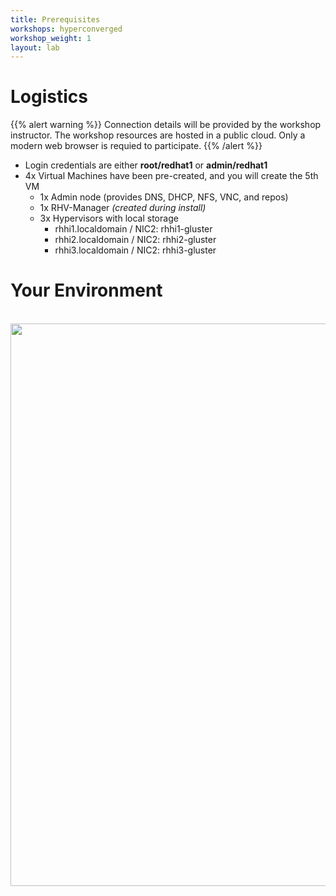 ```yaml
---
title: Prerequisites
workshops: hyperconverged
workshop_weight: 1
layout: lab
---
```


# Logistics


{{% alert warning %}}
Connection details will be provided by the workshop instructor.
The workshop resources are hosted in a public cloud.
Only a modern web browser is requied to participate.
{{% /alert %}}

 - Login credentials are either **root/redhat1** or **admin/redhat1**
 - 4x Virtual Machines have been pre-created, and you will create the 5th VM
   - 1x Admin node (provides DNS, DHCP, NFS, VNC, and repos)
   - 1x RHV-Manager *(created during install)*
   - 3x Hypervisors with local storage
     - rhhi1.localdomain / NIC2: rhhi1-gluster
     - rhhi2.localdomain / NIC2: rhhi2-gluster
     - rhhi3.localdomain / NIC2: rhhi3-gluster

# Your Environment

<br><img src="../images/pre-infrastructure.png" width="900" /><br><br>
